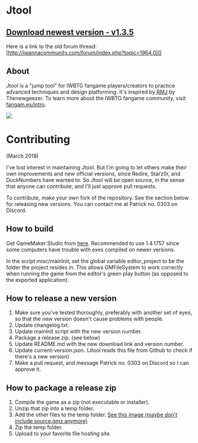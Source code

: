 Jtool
===

[Download newest version - v1.3.5](http://www.mediafire.com/file/jbpeyzos6js279t/jtool_1.3.5.7z/file)
---

Here is a link to the old forum thread:
[http://iwannacommunity.com/forum/index.php?topic=1964.0]()

About
---

Jtool is a "jump tool" for IWBTG fangame players/creators to practice advanced
techniques and design platforming. It's inspired by
<a href="http://delicious-fruit.com/ratings/game_details.php?id=12455">RMJ</a>
by Thenewgeezer. To learn more about the IWBTG fangame community, visit
[fangam.es/intro](https://fangam.es/intro).

![](http://i.imgur.com/nhoLqV1.png)

Contributing
===

(March 2018)

I've lost interest in maintaining Jtool. But I'm going to let others make
their own improvements and new official versions, since Redire, Starz0r, and
DuckNumbers have wanted to. So Jtool will be open source, in the sense that
anyone can contribute, and I'll just approve pull requests.

To contribute, make your own fork of the repository. See the section below for
releasing new versions. You can contact me at Patrick no. 0303 on Discord.

How to build
---
Get GameMaker:Studio from
<a href="https://www.yoyogames.com/downloads/gm-studio/release-notes-studio.html">here</a>.
Recommended to use 1.4.1757 since some computers have trouble with exes
compiled on newer versions.

In the script misc/mainInit, set the global variable editor_project to be the
folder the project resides in. This allows GMFileSystem to work correctly when
running the game from the editor's green play button (as opposed to the
exported application).

How to release a new version
---
1. Make sure you've tested thoroughly, preferably with another set of eyes,
so that the new version doesn't cause problems with people.
2. Update changelog.txt.
3. Update mainInit script with the new version number.
4. Package a release zip. (see below)
5. Update README.md with the new download link and version number.
6. Update current-version.json. (Jtool reads this file from Github to check if
there's a new version)
7. Make a pull request, and message Patrick no. 0303 on Discord so I can
approve it.

How to package a release zip
---
1. Compile the game as a zip (not executable or installer).
2. Unzip that zip into a temp folder.
3. Add the other files to the temp folder.
[See this image (maybe don't include source.gmz anymore)](https://i.imgur.com/2jeg6OW.png)
4. Zip the temp folder.
5. Upload to your favorite file hosting site.

